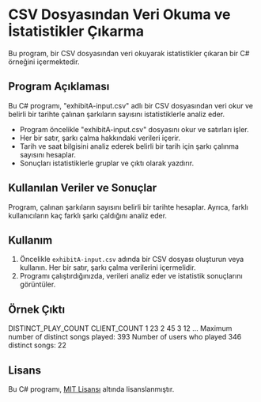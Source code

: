 # CSV Dosyasından Veri Okuma ve İstatistikler Çıkarma

Bu program, bir CSV dosyasından veri okuyarak istatistikler çıkaran bir C# örneğini içermektedir.

## Program Açıklaması

Bu C# programı, "exhibitA-input.csv" adlı bir CSV dosyasından veri okur ve belirli bir tarihte çalınan şarkıların sayısını istatistiklerle analiz eder.

- Program öncelikle "exhibitA-input.csv" dosyasını okur ve satırları işler.
- Her bir satır, şarkı çalma hakkındaki verileri içerir.
- Tarih ve saat bilgisini analiz ederek belirli bir tarih için şarkı çalınma sayısını hesaplar.
- Sonuçları istatistiklerle gruplar ve çıktı olarak yazdırır.

## Kullanılan Veriler ve Sonuçlar

Program, çalınan şarkıların sayısını belirli bir tarihte hesaplar. Ayrıca, farklı kullanıcıların kaç farklı şarkı çaldığını analiz eder.

## Kullanım

1. Öncelikle `exhibitA-input.csv` adında bir CSV dosyası oluşturun veya kullanın. Her bir satır, şarkı çalma verilerini içermelidir.
2. Programı çalıştırdığınızda, verileri analiz eder ve istatistik sonuçlarını görüntüler.

## Örnek Çıktı
DISTINCT_PLAY_COUNT CLIENT_COUNT
1 23
2 45
3 12
...
Maximum number of distinct songs played: 393
Number of users who played 346 distinct songs: 22


## Lisans

Bu C# programı, [MIT Lisansı](LICENSE) altında lisanslanmıştır.


